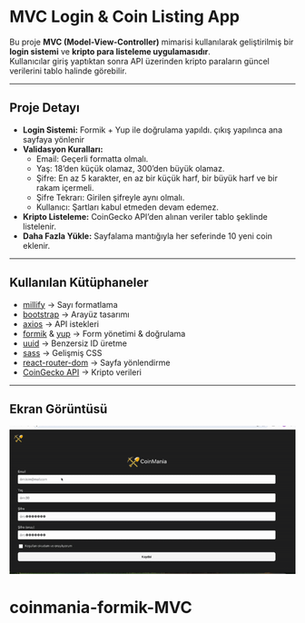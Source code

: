 # MVC Login & Coin Listing App

Bu proje **MVC (Model-View-Controller)** mimarisi kullanılarak geliştirilmiş bir **login sistemi** ve **kripto para listeleme uygulamasıdır**.  
Kullanıcılar giriş yaptıktan sonra API üzerinden kripto paraların güncel verilerini tablo halinde görebilir.

---

## Proje Detayı

- **Login Sistemi:** Formik + Yup ile doğrulama yapıldı. çıkış yapılınca ana sayfaya yönlenir
- **Validasyon Kuralları:**
  - Email: Geçerli formatta olmalı.
  - Yaş: 18’den küçük olamaz, 300’den büyük olamaz.
  - Şifre: En az 5 karakter, en az bir küçük harf, bir büyük harf ve bir rakam içermeli.
  - Şifre Tekrarı: Girilen şifreyle aynı olmalı.
  - Kullanıcı: Şartları kabul etmeden devam edemez.
- **Kripto Listeleme:** CoinGecko API’den alınan veriler tablo şeklinde listelenir.
- **Daha Fazla Yükle:** Sayfalama mantığıyla her seferinde 10 yeni coin eklenir.

---

## Kullanılan Kütüphaneler

- [millify](https://www.npmjs.com/package/millify) → Sayı formatlama
- [bootstrap](https://getbootstrap.com/) → Arayüz tasarımı
- [axios](https://axios-http.com/) → API istekleri
- [formik](https://formik.org/) & [yup](https://github.com/jquense/yup) → Form yönetimi & doğrulama
- [uuid](https://www.npmjs.com/package/uuid) → Benzersiz ID üretme
- [sass](https://sass-lang.com/) → Gelişmiş CSS
- [react-router-dom](https://reactrouter.com/) → Sayfa yönlendirme
- [CoinGecko API](https://www.coingecko.com/) → Kripto verileri

---

## Ekran Görüntüsü

![](/public/ekran.gif)

# coinmania-formik-MVC
